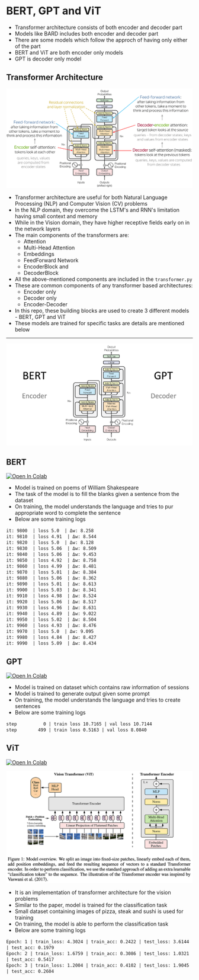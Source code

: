 # BERT, GPT and ViT

- Transformer architecture consists of both encoder and decoder part
- Models like BARD includes both encoder and decoder part
- There are some models which follow the approch of having only either of the part
- BERT and ViT are both encoder only models
- GPT is decoder only model



## Transformer Architecture

![eAKQu.png](data/eAKQu.png)

- Transformer architecture are useful for both Natural Language Processing (NLP) and Computer Vision (CV) problems
- In the NLP domain, they overcome the LSTM's and RNN's limitation having small context and memory
- While in the Vision domain, they have higher receptive fields early on in the network layers
- The main components of the transformers are:
  - Attention
  - Multi-Head Attention
  - Embeddings
  - FeedForward Network
  - EncoderBlock and
  - DecoderBlock
- All the above-mentioned components are included in the `transformer.py`
- These are common components of any transformer based architectures:
  - Encoder only
  - Decoder only
  - Encoder-Decoder
- In this repo, these building blocks are used to create 3 different models - BERT, GPT and ViT
- These models are trained for specific tasks are details are mentioned below



---



![transformers.png](./data/transformers.png)



## BERT

<a target="_blank" href="https://colab.research.google.com/github/Shilpaj1994/ERA/blob/master/Session17/BERT.ipynb">
  <img src="https://colab.research.google.com/assets/colab-badge.svg" alt="Open In Colab"/>
</a>

- Model is trained on poems of William Shakespeare
- The task of the model is to fill the blanks given a sentence from the dataset
- On training, the model understands the language and tries to pur appropriate word to complete the sentence
- Below are some training logs
```commandline
it: 9800  | loss 5.0  | Δw: 8.258
it: 9810  | loss 4.91  | Δw: 8.544
it: 9820  | loss 5.0  | Δw: 8.128
it: 9830  | loss 5.06  | Δw: 8.509
it: 9840  | loss 5.06  | Δw: 9.453
it: 9850  | loss 4.92  | Δw: 8.758
it: 9860  | loss 4.99  | Δw: 8.481
it: 9870  | loss 5.01  | Δw: 8.384
it: 9880  | loss 5.06  | Δw: 8.362
it: 9890  | loss 5.01  | Δw: 8.613
it: 9900  | loss 5.03  | Δw: 8.341
it: 9910  | loss 4.98  | Δw: 8.524
it: 9920  | loss 5.06  | Δw: 8.517
it: 9930  | loss 4.96  | Δw: 8.631
it: 9940  | loss 4.89  | Δw: 9.022
it: 9950  | loss 5.02  | Δw: 8.504
it: 9960  | loss 4.93  | Δw: 8.476
it: 9970  | loss 5.0  | Δw: 9.095
it: 9980  | loss 4.84  | Δw: 8.427
it: 9990  | loss 5.09  | Δw: 8.434
```



## GPT

<a target="_blank" href="https://colab.research.google.com/github/Shilpaj1994/ERA/blob/master/Session17/GPT.ipynb">
  <img src="https://colab.research.google.com/assets/colab-badge.svg" alt="Open In Colab"/>
</a>

- Model is trained on dataset which contains raw information of sessions
- Model is trained to generate output given some prompt
- On training, the model understands the language and tries to create sentences
- Below are some training logs
```commandline
step          0 | train loss 10.7165 | val loss 10.7144
step        499 | train loss 0.5163 | val loss 8.0840
```



## ViT

<a target="_blank" href="https://colab.research.google.com/github/Shilpaj1994/ERA/blob/master/Session17/ViT.ipynb">
  <img src="https://colab.research.google.com/assets/colab-badge.svg" alt="Open In Colab"/>
</a>

![vit.png](./data/vit.png)
- It is an implementation of transformer architecture for the vision problems
- Similar to the paper, model is trained for the classification task
- Small dataset containing images of pizza, steak and sushi is used for training
- On training, the model is able to perform the classification task
- Below are some training logs
```commandline
Epoch: 1 | train_loss: 4.3024 | train_acc: 0.2422 | test_loss: 3.6144 | test_acc: 0.1979
Epoch: 2 | train_loss: 1.6759 | train_acc: 0.3086 | test_loss: 1.0321 | test_acc: 0.5417
Epoch: 3 | train_loss: 1.2004 | train_acc: 0.4102 | test_loss: 1.9045 | test_acc: 0.2604
```
